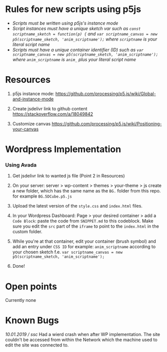 # Rules for new scripts using p5js
- *Scripts must be written using p5js's instance mode*
- *Script instances must have a unique sketch var such as
  *`const scriptname_sketch = function(p) {`* and *`var scriptname_canvas = new p5(scriptname_sketch, 'anim_scriptname');`* where *`scriptname`* is your literal script name*
- *Scripts must have a unique container identifier (ID) such as *`var scriptname_canvas = new p5(scriptname_sketch, 'anim_scriptname');`* where *`anim_scriptname`* is *`anim_`* plus your literal script name*

# Resources
1.  p5js instance mode: https://github.com/processing/p5.js/wiki/Global-and-instance-mode
2. Create jsdelivr link to github content https://stackoverflow.com/a/18049842

3. Customize canvas https://github.com/processing/p5.js/wiki/Positioning-your-canvas
# Wordpress Implementation
### Using Avada
1. Get jsdelivr link to wanted js file (Point 2 in Resources)

2. On your server: server > wp-content > themes > your-theme > js
  create a new folder, which has the same name as the `BG.` folder from this repo. for example `BG.5DCube.p5.js`

3. Upload the latest version of the `style.css` and `index.html` files.

4. In your Wordpress Dashboard: Page > your desired container > add a `Code Block`:
  paste the code from `SNIPPET.md` to this codeblock. Make sure you edit the `src` part of the `iframe` to point to the
  `index.html` in the custom folder.

5. While you're at that container, edit your container (brush symbol) and add an entry under `CSS ID` for example: `anim_scriptname`
  according to your chosen sketch f.e. `var scriptname_canvas = new p5(scriptname_sketch, 'anim_scriptname');`

5. Done!

# Open points
Currently none

# Known Bugs
*10.01.2019 / ssc* Had a wierd crash when after WP implementation. The site couldn't be accessed from within the Network which the machine used to edit the site was connected to.
